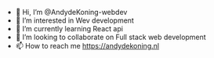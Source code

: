 - 👋 Hi, I’m @AndydeKoning-webdev
- 👀 I’m interested in Wev development
- 🌱 I’m currently learning React api
- 💞️ I’m looking to collaborate on Full stack web development
- 📫 How to reach me https://andydekoning.nl
